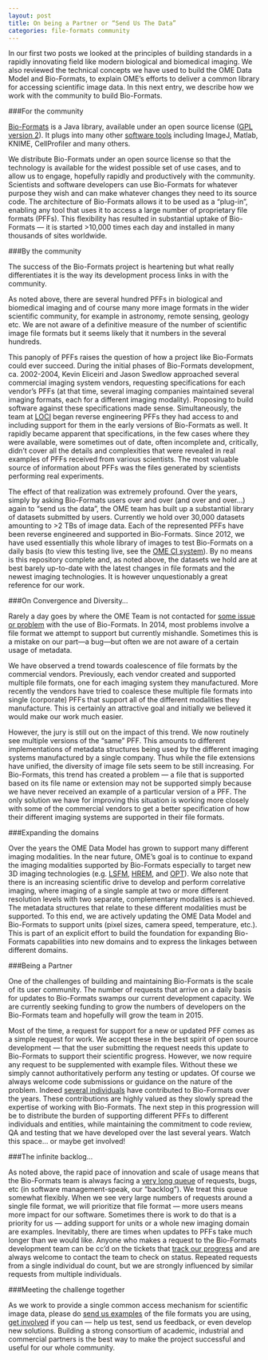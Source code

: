 ```yaml
---
layout: post
title: On being a Partner or “Send Us The Data”
categories: file-formats community
---
```


In our first two posts we looked at the principles of building standards in a
rapidly innovating field like modern biological and biomedical imaging. We
also reviewed the technical concepts we have used to build the OME Data Model
and Bio-Formats, to explain OME’s efforts to deliver a common library for
accessing scientific image data. In this next entry, we describe how we work
with the community to build Bio-Formats.

###For the community

[Bio-Formats](http://www.openmicroscopy.org/site/products/bio-formats) is a
Java library, available under an open source license
([GPL version 2](https://www.gnu.org/licenses/old-licenses/gpl-2.0.html)). It
plugs into many other
[software tools](http://www.openmicroscopy.org/site/support/bio-formats5/users/index.html)
including ImageJ, Matlab, KNIME, CellProfiler and many others.
 
We distribute Bio-Formats under an open source license so that the technology
is available for the widest possible set of use cases, and to allow us to
engage, hopefully rapidly and productively with the community. Scientists and
software developers can use Bio-Formats for whatever purpose they wish and can
make whatever changes they need to its source code. The architecture of
Bio-Formats allows it to be used as a “plug-in”, enabling any tool that uses
it to access a large number of proprietary file formats (PFFs). This
flexibility has resulted in substantial uptake of Bio-Formats — it is
started >10,000 times each day and installed in many thousands of sites
worldwide.

###By the community

The success of the Bio-Formats project is heartening but what really
differentiates it is the way its development process links in with the
community.
 
As noted above, there are several hundred PFFs in biological and biomedical
imaging and of course many more image formats in the wider scientific
community, for example in astronomy, remote sensing, geology etc. We are not
aware of a definitive measure of the number of scientific image file formats
but it seems likely that it numbers in the several hundreds.
 
This panoply of PFFs raises the question of how a project like Bio-Formats
could ever succeed. During the initial phases of Bio-Formats development, ca.
2002-2004, Kevin Eliceiri and Jason Swedlow approached several commercial
imaging system vendors, requesting specifications for each vendor’s PFFs (at
that time, several imaging companies maintained several imaging formats, each
for a different imaging modality). Proposing to build software against these
specifications made sense. Simultaneously, the team at
[LOCI](http://loci.wisc.edu) began reverse engineering PFFs they had access to
and including support for them in the early versions of Bio-Formats as well.
It rapidly became apparent that specifications, in the few cases where they
were available, were sometimes out of date, often incomplete and, critically,
didn’t cover all the details and complexities that were revealed in real
examples of PFFs received from various scientists. The most valuable source of
information about PFFs was the files generated by scientists performing real
experiments.

The effect of that realization was extremely profound. Over the years, simply
by asking Bio-Formats users over and over (and over and over…) again to “send
us the data”, the OME team has built up a substantial library of datasets
submitted by users. Currently we hold over 30,000 datasets amounting to >2 TBs
of image data. Each of the represented PFFs have been reverse engineered and
supported in Bio-Formats. Since 2012, we have used essentially this whole
library of images to test Bio-Formats on a daily basis (to view this testing
live, see the [OME CI system](http://ci.openmicroscopy.org/view/Bio-Formats/)).
By no means is this repository complete and, as noted above, the datasets we
hold are at best barely up-to-date with the latest changes in file formats and
the newest imaging technologies. It is however unquestionably a great
reference for our work.

###On Convergence and Diversity…

Rarely a day goes by where the OME Team is not contacted for
[some issue or problem](https://www.openmicroscopy.org/community/viewforum.php?f=13)
with the use of Bio-Formats. In 2014, most problems involve a file format we
attempt to support but currently mishandle. Sometimes this is a mistake on our
part—a bug—but often we are not aware of a certain usage of metadata.
 
We have observed a trend towards coalescence of file formats by the commercial
vendors. Previously, each vendor created and supported multiple file formats,
one for each imaging system they manufactured. More recently the vendors have
tried to coalesce these multiple file formats into single (corporate) PFFs
that support all of the different modalities they manufacture. This is
certainly an attractive goal and initially we believed it would make our work
much easier.
 
However, the jury is still out on the impact of this trend. We now routinely
see multiple versions of the “same” PFF. This amounts to different
implementations of metadata structures being used by the different imaging
systems manufactured by a single company. Thus while the file extensions have
unified, the diversity of image file sets seem to be still increasing. For
Bio-Formats, this trend has created a problem — a file that is supported based
on its file name or extension may not be supported simply because we have
never received an example of a particular version of a PFF. The only solution
we have for improving this situation is working more closely with some of the
commercial vendors to get a better specification of how their different
imaging systems are supported in their file formats.

###Expanding the domains

Over the years the OME Data Model has grown to support many different imaging
modalities. In the near future, OME’s goal is to continue to expand the
imaging modalities supported by Bio-Formats especially to target new 3D
imaging technologies (e.g.
[LSFM](http://en.wikipedia.org/wiki/Light_sheet_fluorescence_microscopy),
[HREM](http://en.wikipedia.org/wiki/High-resolution_transmission_electron_microscopy),
and [OPT](http://en.wikipedia.org/wiki/Optical_projection_tomography)). We
also note that there is an increasing scientific drive to develop and perform
correlative imaging, where imaging of a single sample at two or more different
resolution levels with two separate, complementary modalities is achieved. The
metadata structures that relate to these different modalities must be
supported. To this end, we are actively updating the OME Data Model and
Bio-Formats to support units (pixel sizes, camera speed, temperature, etc.).
This is part of an explicit effort to build the foundation for expanding
Bio-Formats capabilities into new domains and to express the linkages between
different domains.

###Being a Partner

One of the challenges of building and maintaining Bio-Formats is the scale of
its user community. The number of requests that arrive on a daily basis for
updates to Bio-Formats swamps our current development capacity. We are
currently seeking funding to grow the numbers of developers on the Bio-Formats
team and hopefully will grow the team in 2015.
 
Most of the time, a request for support for a new or updated PFF comes as a
simple request for work. We accept these in the best spirit of open source
development — that the user submitting the request needs this update to
Bio-Formats to support their scientific progress. However, we now require any
request to be supplemented with example files. Without these we simply cannot
authoritatively perform any testing or updates. Of course we always welcome
code submissions or guidance on the nature of the problem. Indeed
[several individuals](https://www.openmicroscopy.org/site/about/ome-contributors)
have contributed to Bio-Formats over the years. These contributions are highly
valued as they slowly spread the expertise of working with Bio-Formats. The
next step in this progression will be to distribute the burden of supporting
different PFFs to different individuals and entities, while maintaining the
commitment to code review, QA and testing that we have developed over the last
several years. Watch this space… or maybe get involved!

###The infinite backlog…

As noted above, the rapid pace of innovation and scale of usage means that the
Bio-Formats team is always facing a
[very long queue](https://trac.openmicroscopy.org.uk/ome/query?status=accepted&status=new&status=reopened&component=Bio-Formats&group=type&max=1000&col=id&col=summary&col=status&col=owner&col=priority&col=milestone&col=time&col=changetime&col=reporter&col=cc&report=44&order=priority)
of requests, bugs, etc (in software management-speak, our “backlog”). We treat
this queue somewhat flexibly. When we see very large numbers of requests
around a single file format, we will prioritize that file format — more users
means more impact for our software. Sometimes there is work to do that is a
priority for us — adding support for units or a whole new imaging domain are
examples. Inevitably, there are times when updates to PFFs take much longer
than we would like. Anyone who makes a request to the Bio-Formats development
team can be cc’d on the tickets that
[track our progress](https://www.openmicroscopy.org/community/viewforum.php?f=13)
and are always welcome to contact the team to check on status. Repeated
requests from a single individual do count, but we are strongly influenced by
similar requests from multiple individuals.

###Meeting the challenge together

As we work to provide a single common access mechanism for scientific image
data, please do [send us examples](http://qa.openmicroscopy.org.uk/qa/upload/)
of the file formats you are using, [get involved](http://www.openmicroscopy.org/site/support/contributing/index.html)
if you can — help us test, send us feedback, or even develop new solutions.
Building a strong consortium of academic, industrial and commercial partners
is the best way to make the project successful and useful for our whole
community.


